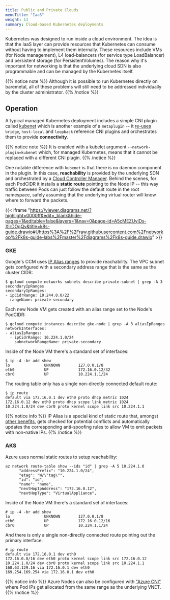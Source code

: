 ```yaml
---
title: Public and Private Clouds
menuTitle: "IaaS"
weight: 13
summary: Cloud-based Kubernetes deployments
---
```


Kubernetes was designed to run inside a cloud environment. The idea is that the IaaS layer can provide resources that Kubernetes can consume without having to implement them internally. These resources include VMs (for Node management), L4 load-balancers (for service type LoadBalancer) and persistent storage (for PersistentVolumes). The reason why it's important for networking is that the underlying cloud SDN is also programmable and can be managed by the Kubernetes itself. 

{{% notice note %}}
Although it is possible to run Kubernetes directly on baremetal, all of these problems will still need to be addressed individually by the cluster administrator.
{{% /notice %}}

## Operation

A typical managed Kubernetes deployment includes a simple CNI plugin called [kubenet](https://kubernetes.io/docs/concepts/extend-kubernetes/compute-storage-net/network-plugins/#kubenet) which is another example of a `metaplugin` -- it [re-uses](https://github.com/kubernetes/kubernetes/blob/master/pkg/kubelet/dockershim/network/kubenet/kubenet_linux.go#L88) `bridge`, `host-local` and `loopback` reference CNI plugins and orchestrates them to provide **connectivity**. 

{{% notice note %}}
It is enabled with a kubelet argument `--network-plugin=kubenet` which, for managed Kubernetes, means that it cannot be replaced with a different CNI plugin.
{{% /notice  %}}


One notable difference with `kubenet` is that there is no daemon component in the plugin. In this case, **reachability** is provided by the underlying SDN and orchestrated by a [Cloud Controller Manager](https://kubernetes.io/docs/concepts/architecture/cloud-controller/). Behind the scenes, for each PodCIDR it installs a **static route** pointing to the Node IP -- this way traffic between Pods can just follow the default route in the root namespace, safely assuming that the underlying virtual router will know where to forward the packets.

{{< iframe "https://viewer.diagrams.net/?highlight=0000ff&edit=_blank&hide-pages=1&editable=false&layers=1&nav=0&page-id=A5cMEZUylDs-XIrDOgQv&title=k8s-guide.drawio#Uhttps%3A%2F%2Fraw.githubusercontent.com%2Fnetworkop%2Fk8s-guide-labs%2Fmaster%2Fdiagrams%2Fk8s-guide.drawio" >}}


### GKE

Google's CCM uses [IP Alias ranges](https://cloud.google.com/vpc/docs/alias-ip) to provide reachability. The VPC subnet gets configured with a secondary address range that is the same as the cluster CIDR: 

```
$ gcloud compute networks subnets describe private-subnet | grep -A 3 secondaryIpRanges 
secondaryIpRanges:
- ipCidrRange: 10.244.0.0/22
  rangeName: private-secondary
```

Each new Node VM gets created with an alias range set to the Node's PodCIDR:

```
$ gcloud compute instances describe gke-node | grep -A 3 aliasIpRanges
networkInterfaces:
- aliasIpRanges:
  - ipCidrRange: 10.224.1.0/24
    subnetworkRangeName: private-secondary
```

Inside of the Node VM there's a standard set of interfaces:

```
$ ip -4 -br add show
lo               UNKNOWN        127.0.0.1/8
eth0             UP             172.16.0.12/32
cbr0             UP             10.224.1.1/24
```

The routing table only has a single non-directly connected default route:

```
$ ip route 
default via 172.16.0.1 dev eth0 proto dhcp metric 1024 
172.16.0.12 dev eth0 proto dhcp scope link metric 1024 
10.224.1.0/24 dev cbr0 proto kernel scope link src 10.224.1.1 
```

{{% notice info %}}
IP Alias is a special kind of static route that, amongst [other benefits](https://cloud.google.com/vpc/docs/alias-ip#key_benefits_of_alias_ip_ranges), gets checked for potential conflicts and automatically updates the corresponding anti-spoofing rules to allow VM to emit packets with non-native IPs.
{{% /notice %}}

### AKS

Azure uses normal static routes to setup reachability:

```
az network route-table show --ids "id" | grep -A 5 10.224.1.0
      "addressPrefix": "10.224.1.0/24",
      "etag": "W/\"tag\"",
      "id": "id",
      "name": "name",
      "nextHopIpAddress": "172.16.0.12",
      "nextHopType": "VirtualAppliance",
```

Inside of the Node VM there's a standard set of interfaces:


```
# ip -4 -br add show
lo               UNKNOWN        127.0.0.1/8 
eth0             UP             172.16.0.12/16 
cbr0             UP             10.224.1.1/24 
```

And there is only a single non-directly connected route pointing out the primary interface:

```
# ip route
default via 172.16.0.1 dev eth0 
172.16.0.0/16 dev eth0 proto kernel scope link src 172.16.0.12 
10.224.1.0/24 dev cbr0 proto kernel scope link src 10.224.1.1 
168.63.129.16 via 172.16.0.1 dev eth0 
169.254.169.254 via 172.16.0.1 dev eth0 
```

{{% notice info %}}
Azure Nodes can also be configured with ["Azure CNI"](https://docs.microsoft.com/en-us/azure/aks/configure-azure-cni) where Pod IPs get allocated from the same range as the underlying VNET.
{{% /notice %}}